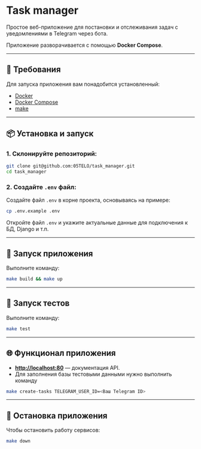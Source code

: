 # Task manager

Простое веб-приложение для постановки и отслеживания задач с уведомлениями в Telegram через бота.

Приложение разворачивается с помощью **Docker Compose**.

---

## 🧱 Требования

Для запуска приложения вам понадобится установленный:

- [Docker](https://www.docker.com/get-started)
- [Docker Compose](https://docs.docker.com/compose/install/)
- [make](https://ru.wikipedia.org/wiki/Make)

---

## 📦 Установка и запуск

### 1. Склонируйте репозиторий:
```bash
git clone git@github.com:05TELO/task_manager.git
cd task_manager
```

### 2. Создайте `.env` файл:
Создайте файл `.env` в корне проекта, основываясь на примере:

```bash
cp .env.example .env
```

Откройте файл `.env` и укажите актуальные данные для подключения к БД, Django и т.п.

---

## 🔧 Запуск приложения

Выполните команду:

```bash
make build && make up
```

---

## 🧪 Запуск тестов

Выполните команду:

```bash
make test
```

---

## 🌐 Функционал приложения

- **[http://localhost:80](http://localhost:80)** — документация API.
- Для заполнения базы тестовыми данными нужно выполнить команду
```bash
make create-tasks TELEGRAM_USER_ID=<Ваш Telegram ID>
```

---

## 🛑 Остановка приложения

Чтобы остановить работу сервисов:

```bash
make down
```
